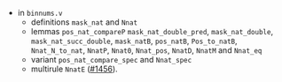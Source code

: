 - in `binnums.v`
  + definitions `mask_nat` and `Nnat`
  + lemmas `pos_nat_compareP` `mask_nat_double_pred`,
    `mask_nat_double`, `mask_nat_succ_double`, `mask_natB`,
    `pos_natB`, `Pos_to_natB`, `Nnat_N_to_nat`, `NnatP`, `Nnat0`,
    `Nnat_pos`, `NnatD`, `NnatM` and `Nnat_eq`
  + variant `pos_nat_compare_spec` and `Nnat_spec`
  + multirule `NnatE`
    ([#1456](https://github.com/math-comp/math-comp/pull/1456)).
